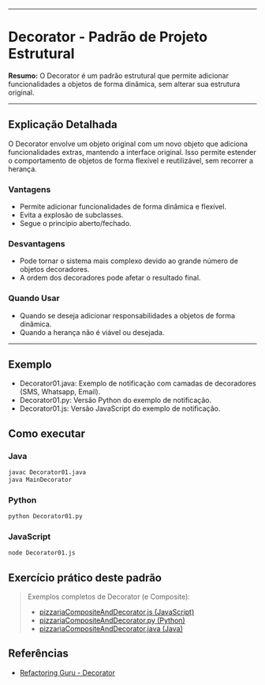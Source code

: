 
---


# Decorator - Padrão de Projeto Estrutural

**Resumo:**
O Decorator é um padrão estrutural que permite adicionar funcionalidades a objetos de forma dinâmica, sem alterar sua estrutura original.

---

## Explicação Detalhada
O Decorator envolve um objeto original com um novo objeto que adiciona funcionalidades extras, mantendo a interface original. Isso permite estender o comportamento de objetos de forma flexível e reutilizável, sem recorrer a herança.

### Vantagens
- Permite adicionar funcionalidades de forma dinâmica e flexível.
- Evita a explosão de subclasses.
- Segue o princípio aberto/fechado.

### Desvantagens
- Pode tornar o sistema mais complexo devido ao grande número de objetos decoradores.
- A ordem dos decoradores pode afetar o resultado final.

### Quando Usar
- Quando se deseja adicionar responsabilidades a objetos de forma dinâmica.
- Quando a herança não é viável ou desejada.

---

## Exemplo
- Decorator01.java: Exemplo de notificação com camadas de decoradores (SMS, Whatsapp, Email).
- Decorator01.py: Versão Python do exemplo de notificação.
- Decorator01.js: Versão JavaScript do exemplo de notificação.


## Como executar

### Java
```bash
javac Decorator01.java
java MainDecorator
```

### Python
```bash
python Decorator01.py
```

### JavaScript
```bash
node Decorator01.js
```

## Exercício prático deste padrão

> Exemplos completos de Decorator (e Composite):
> - [pizzariaCompositeAndDecorator.js (JavaScript)](../../Exercicios/pizzariaCompositeAndDecorator.js)
> - [pizzariaCompositeAndDecorator.py (Python)](../../Exercicios/pizzariaCompositeAndDecorator.py)
> - [pizzariaCompositeAndDecorator.java (Java)](../../Exercicios/pizzariaCompositeAndDecorator.java)

## Referências
- [Refactoring Guru - Decorator](https://refactoring.guru/pt-br/design-patterns/decorator)
